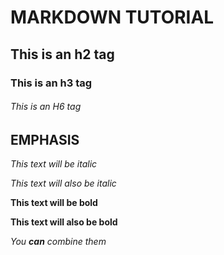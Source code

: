 # MARKDOWN TUTORIAL

## This is an h2 tag

### This is an h3 tag

###### This is an H6 tag

## EMPHASIS

*This text will be italic*

_This text will also be italic_

**This text will be bold**

__This text will also be bold__

_You  **can** combine them_

